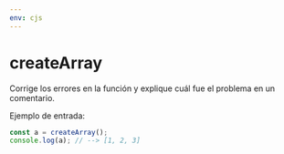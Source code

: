 ```yaml
---
env: cjs
---
```


# createArray

Corrige los errores en la función y explique cuál fue el problema en un
comentario.

Ejemplo de entrada:

```javascript
const a = createArray();
console.log(a); // --> [1, 2, 3]
```
